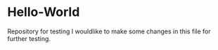 # Hello-World
Repository for testing
I wouldlike to make some changes in this file for further testing.
